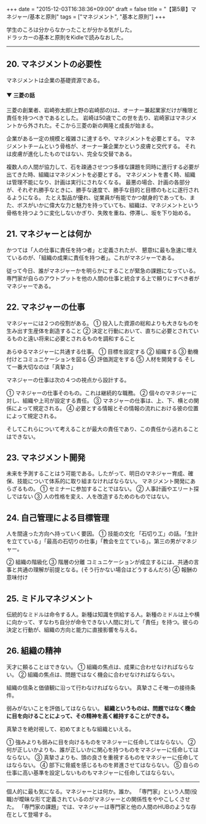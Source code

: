 +++
date = "2015-12-03T16:38:36+09:00"
draft = false
title = "【第5章】マネジャー/基本と原則"
tags = ["マネジメント", "基本と原則"]
+++

学生のころは分からなかったことが分かる気がした。  
ドラッカーの基本と原則をKidleで読みなおした。  

<hr>

## 20. マネジメントの必要性

マネジメントは企業の基礎資源である。

#### ▼ 三菱の話

三菱の創業者、岩崎弥太郎(上野の岩崎邸の)は、オーナー兼起業家だけが権限と責任を持つべきであるとした。
岩崎は50歳でこの世を去り、岩崎家はマネジメントから外された。そこから三菱の新の興隆と成長が始まる。

企業がある一定の規模と複雑さに達するや、マネジメントを必要とする。
マネジメントチームという骨格が、オーナー兼企業かという皮膚と交代する。
それは皮膚が進化したものではない、完全な交替である。

複数人の人間が協力して、石を疎通させつつ多様な課題を同時に進行する必要が出てきた時、組織はマネジメントを必要とする。
マネジメントを書く時、組織は管理不能になり、計画は実行にされなくなる。
最悪の場合、計画の各部分が、それぞれ勝手なときに、勝手な速度で、勝手な目的と目標のもとに遂行されるようになる。
たとえ製品が優れ、従業員が有能でかつ献身的であっても、また、ボスがいかに偉大な力と魅力を持っていても、組織は、マネジメントという骨格を持つように変化しないかぎり、失敗を重ね、停滞し、坂を下り始める。

## 21. マネジャーとは何か

かつては「人の仕事に責任を持つ者」と定義されたが、
懇意tに最も急速に増えているのが、「組織の成果に責任を持つ者」。これがマネジャーである。

従って今日、誰がマネジャーかを明らかにすることが緊急の課題になっている。
専門家が自らのアウトプットを他の人間の仕事と統合する上で頼りにすべき者がマネジャーである。

## 22. マネジャーの仕事

マネジャーには２つの役割がある。
① 投入した資源の総和よりも大きなものを生み出す生産体を創造すること
② 決定と行動において、直ちに必要とされているものと遠い将来に必要とされるものを調和すること

あらゆるマネジャーに共通する仕事。
① 目標を設定する
② 組織する
③ 動機付けとコミュニケーションを図る
④ 評価測定をする
⑤ 人材を開発する
そして一番大切なのは「真摯さ」

マネジャーの仕事は次の４つの視点から設計する。

① マネジャーの仕事そのもの。これは継続的な職務。
② 個々のマネジャーに対し、組織や上司が設定する責任。
③ マネジャーの仕事は、上、下、横との関係によって規定される。
④ 必要とする情報とその情報の流れにおける彼の位置によって規定される。

そしてこれらについて考えることが最大の責任であり、この責任から逃れることはできない。

## 23. マネジメント開発

未来を予測することはう可能である。したがって、明日のマネジャー育成、確保、技能について体系的に取り組まなければならない。
マネジメント開発にあらざるもの。
① セミナーに参加することではない。
② 人事計画やエリート探しではない
③ 人の性格を変え、人を改造するためのものではない。

## 24. 自己管理による目標管理

人を間違った方向へ持っていく要因。
① 技能の文化
「石切り工」の話。「生計を立てている」「最高の石切りの仕事」「教会を立てている」。第三の男がマネジャー。

② 組織の階級化
③ 階層の分離
コミュニケーションが成立するには、共通の言事と共通の理解が前提となる。(そう行かない場合はどうするんだろ)
④ 報酬の意味付け

## 25. ミドルマネジメント

伝統的なミドルは命令する人。新種は知識を供給する人。新種のミドルは上や横に向かって、すなわち自分が命令できない人間に対して「責任」を持つ。彼らの決定と行動が、組織の方向と能力に直接影響を与える。

## 26. 組織の精神

天才に頼ることはできない。
① 組織の焦点は、成果に合わせなければならない。
② 組織の焦点は、問題ではなく機会に合わせなければならない。

組織の信条と価値観に沿って行わなければならない。
真摯さこそ唯一の接待条件。

弱みがないことを評価してはならない。
**組織というものは、問題ではなく機会に目を向けることによって、その精神を高く維持することができる。**

真摯さを絶対視して、初めてまともな組織といえる。

① 強みよりも弱みに目を向けるものをマネジャーに任命してはならない。
② 何が正しいかよりも、誰が正しいかに関心を持つものをマネジャーに任命してはならない。
③ 真摯さよりも、頭の良さを重視するものをマネジャーに任命してはならない。
④ 部下に脅威を感じるものを昇進させてはならない。
⑤ 自らの仕事に高い基準を設定しないものもマネジャーに任命してはならない。



<hr>

個人的に最も気になる。マネジャーとは何か。誰か。
「専門家」という人間(役職)が曖昧な形て定義されているのがマネジャーとの関係性をややこしくさせた。
「専門家の課題」では、マネジャーは専門家と他の人間のHUBのような存在として登場する。

